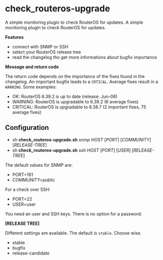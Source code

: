 # check_routeros-upgrade

A simple monitoring plugin to check RouterOS for updates. A simple monitoring plugin to check RouterOS for updates.

**Features**

* connect with SNMP or SSH
* select your RouterOS release tree
* read the changelog tho get more informations about bugfix importance

**Message and return code**

The return code depends on the importance of the fixes found in the changelog. An important bugfix leads to a `CRTICAL`. Average fixes result in a `WARNING`. Some examples:

* OK: RouterOS 6.39.2 is up to date (release: Jun-06)
* WARNING: RouterOS is upgradable to 6.39.2 (6 average fixes)
* CRITICAL: RouterOS is upgradable to 6.38.7 (2 important fixes, 75 average fixes)

## Configuration

* sh **check_routeros-upgrade.sh** *snmp* *HOST* [*PORT*] [*COMMUNITY*] [*RELEASE-TREE*]
* sh **check_routeros-upgrade.sh** *ssh* *HOST* [*PORT*] [*USER*] [*RELEASE-TREE*]

The default values for SNMP are:
* PORT=161
* COMMUNITY=public

For a check over SSH:
* PORT=22
* USER=user

You need an user and SSH keys. There is no option for a password.

**[RELEASE TREE]**

Different settings are available. The default is `stable`. Choose wise.

* stable
* bugfix
* release-candidate
